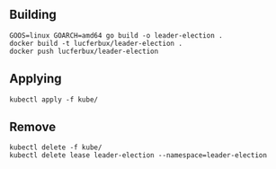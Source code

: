 ## Building

```shell script
GOOS=linux GOARCH=amd64 go build -o leader-election .
docker build -t lucferbux/leader-election .
docker push lucferbux/leader-election
```

## Applying

```shell script
kubectl apply -f kube/
```

## Remove

```shell script
kubectl delete -f kube/
kubectl delete lease leader-election --namespace=leader-election
```